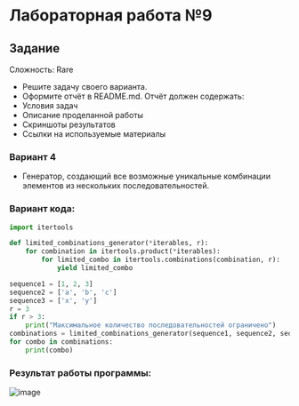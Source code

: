 # Лабораторная работа №9
## Задание 
Сложность: Rare

* Решите задачу своего варианта.
* Оформите отчёт в README.md. Отчёт должен содержать:
* Условия задач
* Описание проделанной работы
* Скриншоты результатов
* Ссылки на используемые материалы


### Вариант 4
* Генератор, создающий все возможные уникальные комбинации элементов из нескольких последовательностей.

### Вариант кода:
```py
import itertools

def limited_combinations_generator(*iterables, r):
    for combination in itertools.product(*iterables):
        for limited_combo in itertools.combinations(combination, r):
            yield limited_combo

sequence1 = [1, 2, 3]
sequence2 = ['a', 'b', 'c']
sequence3 = ['x', 'y']
r = 3  
if r > 3:
    print("Максимальное количество последовательностей ограничено")
combinations = limited_combinations_generator(sequence1, sequence2, sequence3, r=r)
for combo in combinations:
    print(combo)

```

### Результат работы программы:

![image](https://github.com/zbtka/programming/assets/144006033/254d59d3-ef7e-4a71-8241-a2e7def1dcfb)


